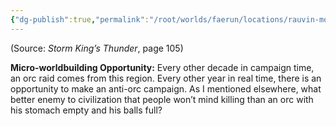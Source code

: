 ```yaml
---
{"dg-publish":true,"permalink":"/root/worlds/faerun/locations/rauvin-mountains/"}
---
```



(Source: *Storm King’s Thunder*, page 105)

**Micro-worldbuilding Opportunity:** Every other decade in campaign time, an orc raid comes from this region. Every other year in real time, there is an opportunity to make an anti-orc campaign. As I mentioned elsewhere, what better enemy to civilization that people won’t mind killing than an orc with his stomach empty and his balls full?

